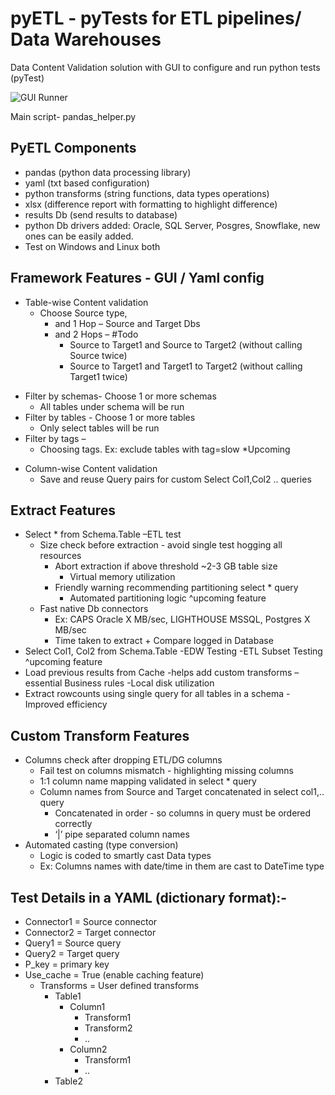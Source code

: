 # pyETL - pyTests for ETL pipelines/ Data Warehouses

Data Content Validation solution with GUI to configure and run python tests (pyTest)

![GUI Runner](https://https://github.com/codeami/pyETL/GUI.png)


Main script- pandas_helper.py 

## PyETL Components
- pandas (python data processing library)
- yaml (txt based configuration)
- python transforms (string functions, data types operations)
- xlsx (difference report with formatting to highlight difference)
- results Db (send results to database)
- python Db drivers added: Oracle, SQL Server, Posgres, Snowflake, new ones can be easily added.
- Test on Windows and Linux both

## Framework Features - GUI / Yaml config
* Table-wise Content validation
  - Choose Source type,  
    - and 1 Hop – Source and Target Dbs 
    - and 2 Hops – #Todo
      - Source to Target1 and Source to Target2 (without calling Source twice)
      - Source to Target1 and Target1 to Target2 (without calling Target1 twice)
 - Filter by schemas- Choose 1 or more schemas
    - All tables under schema will be run
 - Filter by tables - Choose 1 or more tables
    - Only select tables will be run
 - Filter by tags – 
    - Choosing tags. Ex: exclude tables with tag=slow *Upcoming
* Column-wise Content validation 
    - Save and reuse Query pairs for custom Select Col1,Col2 .. queries

## Extract Features
* Select * from Schema.Table –ETL test
  - Size check before extraction - avoid single test hogging all resources
    - Abort extraction if above threshold  ~2-3 GB table size 
        - Virtual memory utilization
    - Friendly warning recommending partitioning select * query
      - Automated partitioning logic ^upcoming feature
  - Fast native Db connectors
    - Ex: CAPS Oracle X MB/sec, LIGHTHOUSE MSSQL, Postgres X MB/sec
    - Time taken to extract + Compare logged in Database
* Select Col1, Col2 from Schema.Table
  -EDW Testing
  -ETL Subset Testing ^upcoming feature
* Load previous results from Cache
  -helps add custom transforms – essential Business rules
  -Local disk utilization 
* Extract rowcounts using single query for all tables in a schema
  -Improved efficiency

## Custom Transform Features
* Columns check after dropping ETL/DG columns
  - Fail test on columns mismatch - highlighting missing columns 
  - 1:1 column name mapping validated in select * query
  - Column names from Source and Target concatenated in select col1,.. query
    - Concatenated in order  - so columns in query must be ordered correctly
    - ‘|’ pipe separated column names
* Automated casting (type conversion)
  - Logic is coded to smartly cast Data types
  - Ex: Columns names with date/time in them are cast to DateTime type
  
 ## Test Details in a YAML (dictionary format):-
* Connector1 = Source connector
* Connector2 = Target connector
* Query1 = Source query
* Query2 = Target query
* P_key = primary key
* Use_cache = True (enable caching feature)
    - Transforms = User defined transforms
      - Table1
        - Column1
            - Transform1
            - Transform2
            - ..
        - Column2
            - Transform1
            - ..
      - Table2


  
